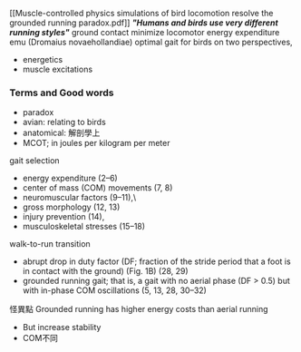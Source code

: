 [[Muscle-controlled physics simulations of bird locomotion resolve the grounded running paradox.pdf]]
***"Humans and birds use very different running styles"***
ground contact
minimize locomotor energy expenditure
emu (Dromaius novaehollandiae)
optimal gait for birds on two perspectives, 
- energetics
- muscle excitations
### Terms and Good words
- paradox
- avian: relating to birds
- anatomical: 解剖學上
- MCOT; in joules per kilogram per meter

gait selection
- energy expenditure (2–6)
- center of mass (COM) movements (7, 8)
- neuromuscular factors (9–11),\
- gross morphology (12, 13)
- injury prevention (14),
- musculoskeletal stresses (15–18)

walk-­to-­run transition
- abrupt drop in duty factor (DF; fraction of the stride period that a foot is in contact with the ground) (Fig. 1B) (28, 29)
- grounded running gait; that is, a gait with no aerial phase (DF > 0.5) but with in-­phase COM oscillations (5, 13, 28, 30–32)

怪異點
Grounded running has higher energy costs than aerial running
- But increase stability
- COM不同


